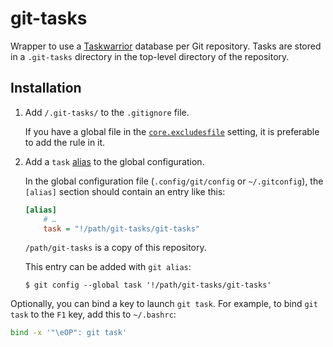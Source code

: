 # git-tasks

Wrapper to use a [Taskwarrior] database per Git repository. Tasks are stored in
a `.git-tasks` directory in the top-level directory of the repository.

## Installation

1. Add `/.git-tasks/` to the `.gitignore` file.

    If you have a global file in the [`core.excludesfile`] setting, it is
    preferable to add the rule in it.

2. Add a `task` [alias] to the global configuration.

    In the global configuration file (`.config/git/config` or `~/.gitconfig`),
    the `[alias]` section should contain an entry like this:

    ```ini
    [alias]
        # …
        task = "!/path/git-tasks/git-tasks"
    ```

    `/path/git-tasks` is a copy of this repository.

    This entry can be added with `git alias`:

    ```console
    $ git config --global task '!/path/git-tasks/git-tasks'
    ```

Optionally, you can bind a key to launch `git task`. For example, to bind `git
task` to the `F1` key, add this to `~/.bashrc`:

```bash
bind -x '"\eOP": git task'
```

[Taskwarrior]: https://taskwarrior.org/
[`core.excludesfile`]: https://www.git-scm.com/book/en/v2/Customizing-Git-Git-Configuration#_core_excludesfile
[alias]: https://www.git-scm.com/book/en/v2/Git-Basics-Git-Aliases
